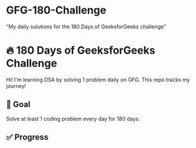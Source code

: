 # GFG-180-Challenge
 “My daily solutions for the 180 Days of GeeksforGeeks challenge”
 
# 🔥 180 Days of GeeksforGeeks Challenge

Hi! I'm learning DSA by solving 1 problem daily on GFG. This repo tracks my journey!

## 🧠 Goal
Solve at least 1 coding problem every day for 180 days.

## ✅ Progress
